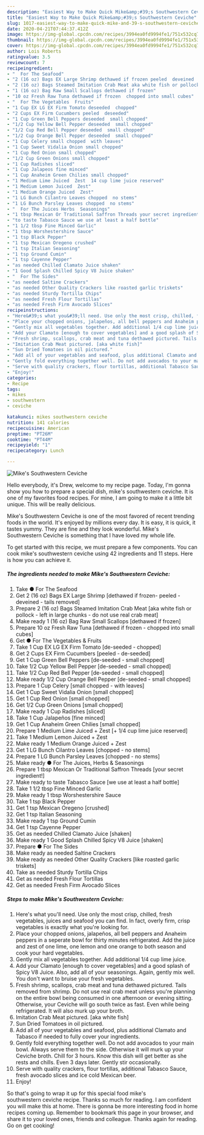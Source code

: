 ```yaml
---
description: "Easiest Way to Make Quick Mike&amp;#39;s Southwestern Ceviche"
title: "Easiest Way to Make Quick Mike&amp;#39;s Southwestern Ceviche"
slug: 1017-easiest-way-to-make-quick-mike-and-39-s-southwestern-ceviche
date: 2020-04-21T07:44:37.412Z
image: https://img-global.cpcdn.com/recipes/3994ea0fd9994fe1/751x532cq70/mikes-southwestern-ceviche-recipe-main-photo.jpg
thumbnail: https://img-global.cpcdn.com/recipes/3994ea0fd9994fe1/751x532cq70/mikes-southwestern-ceviche-recipe-main-photo.jpg
cover: https://img-global.cpcdn.com/recipes/3994ea0fd9994fe1/751x532cq70/mikes-southwestern-ceviche-recipe-main-photo.jpg
author: Lois Roberts
ratingvalue: 3.5
reviewcount: 7
recipeingredient:
- "  For The Seafood"
- "2 (16 oz) Bags EX Large Shrimp dethawed if frozen peeled  deveined  tails removed"
- "2 (16 oz) Bags Steamed Imitation Crab Meat aka white fish or pollock  left in large chunks  do not use real crab meat"
- "1 (16 oz) Bag Raw Small Scallops dethawed if frozen"
- "10 oz Fresh Raw Tuna dethawed if frozen  chopped into small cubes"
- "  For The Vegetables  Fruits"
- "1 Cup EX LG EX Firm Tomato deseeded  chopped"
- "2 Cups EX Firm Cucumbers peeled  deseeded"
- "1 Cup Green Bell Peppers deseeded  small chopped"
- "1/2 Cup Yellow Bell Pepper deseeded  small chopped"
- "1/2 Cup Red Bell Pepper deseeded  small chopped"
- "1/2 Cup Orange Bell Pepper deseeded  small chopped"
- "1 Cup Celery small chopped  with leaves"
- "1 Cup Sweet Vidalia Onion small chopped"
- "1 Cup Red Onion small chopped"
- "1/2 Cup Green Onions small chopped"
- "1 Cup Radishes sliced"
- "1 Cup Jalapeos fine minced"
- "1 Cup Anaheim Green Chilies small chopped"
- "1 Medium Lime Juiced  Zest  14 cup lime juice reserved"
- "1 Medium Lemon Juiced  Zest"
- "1 Medium Orange Juiced  Zest"
- "1 LG Bunch Cilantro Leaves chopped  no stems"
- "1 LG Bunch Parsley Leaves chopped  no stems"
- "  For The Juices Herbs  Seasonings"
- "1 tbsp Mexican Or Traditional Saffron Threads your secret ingredient"
- "to taste Tabasco Sauce we use at least a half bottle"
- "1 1/2 tbsp Fine Minced Garlic"
- "1 tbsp Worshestershire Sauce"
- "1 tsp Black Pepper"
- "1 tsp Mexican Oregeno crushed"
- "1 tsp Italian Seasoning"
- "1 tsp Ground Cumin"
- "1 tsp Cayenne Pepper"
- "as needed Chilled Clamato Juice shaken"
- "1 Good Splash Chilled Spicy V8 Juice shaken"
- "  For The Sides"
- "as needed Saltine Crackers"
- "as needed Other Quality Crackers like roasted garlic triskets"
- "as needed Sturdy Tortilla Chips"
- "as needed Fresh Flour Tortillas"
- "as needed Fresh Firm Avocado Slices"
recipeinstructions:
- "Here&#39;s what you&#39;ll need. Use only the most crisp, chilled, fresh vegetables, juices and seafood you can find. In fact, overly firm, crisp vegetables is exactly what you&#39;re looking for."
- "Place your chopped onions, jalapeños, all bell peppers and Anaheim peppers in a seperate bowl for thirty minutes refrigerated. Add the juice and zest of one lime, one lemon and one orange to both season and cook your hard vegetables."
- "Gently mix all vegetables together. Add additional 1/4 cup lime juice."
- "Add your Clamato [enough to cover vegetables] and a good splash of Spicy V8 Juice. Also, add all of your seasonings. Again, gently mix well. You don&#39;t want to bruise your fresh vegetables."
- "Fresh shrimp, scallops, crab meat and tuna dethawed pictured. Tails removed from shrimp. Do not use real crab meat unless you&#39;re planning on the entire bowl being consumed in one afternoon or evening sitting. Otherwise, your Ceviche will go south twice as fast. Even while being refrigerated. It will also murk up your broth."
- "Imitation Crab Meat pictured. [aka white fish]"
- "Sun Dried Tomatoes in oil pictured."
- "Add all of your vegetables and seafood, plus additional Clamato and Tabasco if needed to fully cover your ingredients."
- "Gently fold everything together well. Do not add avocados to your main bowl. Always serve them to the side. Otherwise it will murk up your Ceviche broth. Chill for 3 hours. Know this dish will get better as she rests and chills. Even 3 days later. Gently stir occasionally."
- "Serve with quality crackers, flour tortillas, additional Tabasco Sauce, fresh avocado slices and ice cold Mexican beer."
- "Enjoy!"
categories:
- Recipe
tags:
- mikes
- southwestern
- ceviche

katakunci: mikes southwestern ceviche 
nutrition: 141 calories
recipecuisine: American
preptime: "PT26M"
cooktime: "PT44M"
recipeyield: "1"
recipecategory: Lunch

---
```



![Mike&#39;s Southwestern Ceviche](https://img-global.cpcdn.com/recipes/3994ea0fd9994fe1/751x532cq70/mikes-southwestern-ceviche-recipe-main-photo.jpg)

Hello everybody, it's Drew, welcome to my recipe page. Today, I'm gonna show you how to prepare a special dish, mike&#39;s southwestern ceviche. It is one of my favorites food recipes. For mine, I am going to make it a little bit unique. This will be really delicious.

Mike&#39;s Southwestern Ceviche is one of the most favored of recent trending foods in the world. It's enjoyed by millions every day. It is easy, it is quick, it tastes yummy. They are fine and they look wonderful. Mike&#39;s Southwestern Ceviche is something that I have loved my whole life.




To get started with this recipe, we must prepare a few components. You can cook mike&#39;s southwestern ceviche using 42 ingredients and 11 steps. Here is how you can achieve it.

<!--inarticleads1-->

##### The ingredients needed to make Mike&#39;s Southwestern Ceviche:

1. Take  ● For The Seafood
1. Get 2 (16 oz) Bags EX Large Shrimp [dethawed if frozen- peeled - deveined - tails removed]
1. Prepare 2 (16 oz) Bags Steamed Imitation Crab Meat [aka white fish or pollock - left in large chunks - do not use real crab meat]
1. Make ready 1 (16 oz) Bag Raw Small Scallops [dethawed if frozen]
1. Prepare 10 oz Fresh Raw Tuna [dethawed if frozen - chopped into small cubes]
1. Get  ● For The Vegetables &amp; Fruits
1. Take 1 Cup EX LG EX Firm Tomato [de-seeded - chopped]
1. Get 2 Cups EX Firm Cucumbers [peeled - de-seeded]
1. Get 1 Cup Green Bell Peppers [de-seeded - small chopped]
1. Take 1/2 Cup Yellow Bell Pepper [de-seeded - small chopped]
1. Take 1/2 Cup Red Bell Pepper [de-seeded - small chopped]
1. Make ready 1/2 Cup Orange Bell Pepper [de-seeded - small chopped]
1. Prepare 1 Cup Celery [small chopped - with leaves]
1. Get 1 Cup Sweet Vidalia Onion [small chopped]
1. Get 1 Cup Red Onion [small chopped]
1. Get 1/2 Cup Green Onions [small chopped]
1. Make ready 1 Cup Radishes [sliced]
1. Take 1 Cup Jalapeños [fine minced]
1. Get 1 Cup Anaheim Green Chilies [small chopped]
1. Prepare 1 Medium Lime Juiced + Zest [+ 1/4 cup lime juice reserved]
1. Take 1 Medium Lemon Juiced + Zest
1. Make ready 1 Medium Orange Juiced + Zest
1. Get 1 LG Bunch Cilantro Leaves [chopped - no stems]
1. Prepare 1 LG Bunch Parsley Leaves [chopped - no stems]
1. Make ready  ● For The Juices, Herbs &amp; Seasonings
1. Prepare 1 tbsp Mexican Or Traditional Saffron Threads [your secret ingredient!]
1. Make ready to taste Tabasco Sauce [we use at least a half bottle]
1. Take 1 1/2 tbsp Fine Minced Garlic
1. Make ready 1 tbsp Worshestershire Sauce
1. Take 1 tsp Black Pepper
1. Get 1 tsp Mexican Oregeno [crushed]
1. Get 1 tsp Italian Seasoning
1. Make ready 1 tsp Ground Cumin
1. Get 1 tsp Cayenne Pepper
1. Get as needed Chilled Clamato Juice [shaken]
1. Make ready 1 Good Splash Chilled Spicy V8 Juice [shaken]
1. Prepare  ● For The Sides
1. Make ready as needed Saltine Crackers
1. Make ready as needed Other Quality Crackers [like roasted garlic triskets]
1. Take as needed Sturdy Tortilla Chips
1. Get as needed Fresh Flour Tortillas
1. Get as needed Fresh Firm Avocado Slices




<!--inarticleads2-->

##### Steps to make Mike&#39;s Southwestern Ceviche:

1. Here&#39;s what you&#39;ll need. Use only the most crisp, chilled, fresh vegetables, juices and seafood you can find. In fact, overly firm, crisp vegetables is exactly what you&#39;re looking for.
1. Place your chopped onions, jalapeños, all bell peppers and Anaheim peppers in a seperate bowl for thirty minutes refrigerated. Add the juice and zest of one lime, one lemon and one orange to both season and cook your hard vegetables.
1. Gently mix all vegetables together. Add additional 1/4 cup lime juice.
1. Add your Clamato [enough to cover vegetables] and a good splash of Spicy V8 Juice. Also, add all of your seasonings. Again, gently mix well. You don&#39;t want to bruise your fresh vegetables.
1. Fresh shrimp, scallops, crab meat and tuna dethawed pictured. Tails removed from shrimp. Do not use real crab meat unless you&#39;re planning on the entire bowl being consumed in one afternoon or evening sitting. Otherwise, your Ceviche will go south twice as fast. Even while being refrigerated. It will also murk up your broth.
1. Imitation Crab Meat pictured. [aka white fish]
1. Sun Dried Tomatoes in oil pictured.
1. Add all of your vegetables and seafood, plus additional Clamato and Tabasco if needed to fully cover your ingredients.
1. Gently fold everything together well. Do not add avocados to your main bowl. Always serve them to the side. Otherwise it will murk up your Ceviche broth. Chill for 3 hours. Know this dish will get better as she rests and chills. Even 3 days later. Gently stir occasionally.
1. Serve with quality crackers, flour tortillas, additional Tabasco Sauce, fresh avocado slices and ice cold Mexican beer.
1. Enjoy!




So that's going to wrap it up for this special food mike&#39;s southwestern ceviche recipe. Thanks so much for reading. I am confident you will make this at home. There is gonna be more interesting food in home recipes coming up. Remember to bookmark this page in your browser, and share it to your loved ones, friends and colleague. Thanks again for reading. Go on get cooking!
